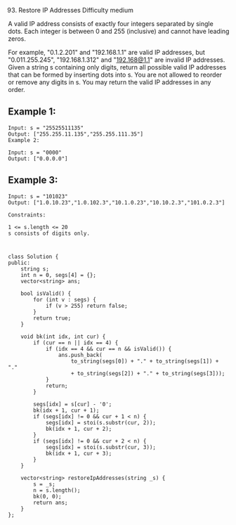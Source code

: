 93. Restore IP Addresses
Difficulty medium

A valid IP address consists of exactly four integers separated by single dots. Each integer is between 0 and 255 (inclusive) and cannot have leading zeros.

For example, "0.1.2.201" and "192.168.1.1" are valid IP addresses, but "0.011.255.245", "192.168.1.312" and "192.168@1.1" are invalid IP addresses.
Given a string s containing only digits, return all possible valid IP addresses that can be formed by inserting dots into s. You are not allowed to reorder or remove any digits in s. You may return the valid IP addresses in any order.

 
## Example 1:
```
Input: s = "25525511135"
Output: ["255.255.11.135","255.255.111.35"]
Example 2:

Input: s = "0000"
Output: ["0.0.0.0"]
```


## Example 3:
```
Input: s = "101023"
Output: ["1.0.10.23","1.0.102.3","10.1.0.23","10.10.2.3","101.0.2.3"]
```


```
Constraints:

1 <= s.length <= 20
s consists of digits only.
```


#
```
class Solution {
public:
    string s;
    int n = 0, segs[4] = {};
    vector<string> ans;

    bool isValid() {
        for (int v : segs) {
            if (v > 255) return false;
        }
        return true;
    }

    void bk(int idx, int cur) {
        if (cur == n || idx == 4) {
            if (idx == 4 && cur == n && isValid()) {
                ans.push_back(
                    to_string(segs[0]) + "." + to_string(segs[1]) + "." 
                    + to_string(segs[2]) + "." + to_string(segs[3]));                
            }
            return;
        }

        segs[idx] = s[cur] - '0';
        bk(idx + 1, cur + 1);
        if (segs[idx] != 0 && cur + 1 < n) {
            segs[idx] = stoi(s.substr(cur, 2));
            bk(idx + 1, cur + 2);
        }
        if (segs[idx] != 0 && cur + 2 < n) {
            segs[idx] = stoi(s.substr(cur, 3));
            bk(idx + 1, cur + 3);
        }
    }

    vector<string> restoreIpAddresses(string _s) {
        s = _s;
        n = s.length();
        bk(0, 0);
        return ans;
    }
};

```